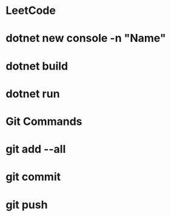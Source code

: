 # LeetCode
# dotnet new console -n "Name"
# dotnet build
# dotnet run

# Git Commands
# git add --all
# git commit
# git push
